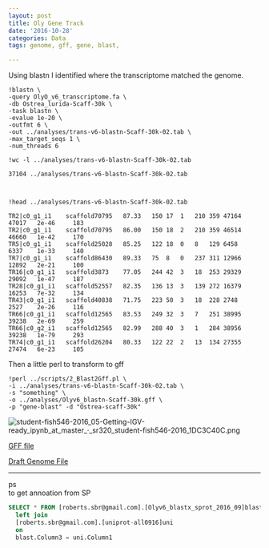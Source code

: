 ```yaml
---
layout: post
title: Oly Gene Track
date: '2016-10-28'
categories: Data
tags: genome, gff, gene, blast,  

---
```


Using blastn I identified where the transcriptome matched the genome.

```
!blastn \
-query OlyO_v6_transcriptome.fa \
-db Ostrea_lurida-Scaff-30k \
-task blastn \
-evalue 1e-20 \
-outfmt 6 \
-out ../analyses/trans-v6-blastn-Scaff-30k-02.tab \
-max_target_seqs 1 \
-num_threads 6

!wc -l ../analyses/trans-v6-blastn-Scaff-30k-02.tab 

37104 ../analyses/trans-v6-blastn-Scaff-30k-02.tab



!head ../analyses/trans-v6-blastn-Scaff-30k-02.tab

TR2|c0_g1_i1	scaffold70795	87.33	150	17	1	210	359	47164	47017	2e-46	  183
TR2|c0_g1_i1	scaffold70795	86.00	150	18	2	210	359	46514	46660	1e-42	  170
TR5|c0_g1_i1	scaffold25028	85.25	122	18	0	8	129	6458	6337	1e-33	  140
TR7|c0_g1_i1	scaffold86430	89.33	75	8	0	237	311	12966	12892	2e-21	  100
TR16|c0_g1_i1	scaffold3873	77.05	244	42	3	18	253	29329	29092	1e-47	  187
TR28|c0_g1_i1	scaffold52557	82.35	136	13	3	139	272	16379	16253	7e-32	  134
TR43|c0_g1_i1	scaffold40838	71.75	223	50	3	18	228	2748	2527	2e-26	  116
TR66|c0_g1_i1	scaffold12565	83.53	249	32	3	7	251	38995	39238	2e-69	  259
TR66|c0_g2_i1	scaffold12565	82.99	288	40	3	1	284	38956	39238	1e-79	  293
TR74|c0_g1_i1	scaffold26204	80.33	122	22	2	13	134	27355	27474	6e-23	  105
```



Then a little perl to transform to gff

```
!perl ../scripts/2_Blast2Gff.pl \
-i ../analyses/trans-v6-blastn-Scaff-30k-02.tab \
-s "something" \
-o ../analyses/Olyv6_blastn-Scaff-30k.gff \
-p "gene-blast" -d "Ostrea-scaff-30k"
```


<img src="http://eagle.fish.washington.edu/cnidarian/skitch/student-fish546-2016_05-Getting-IGV-ready_ipynb_at_master_·_sr320_student-fish546-2016_1DC3C40C.png" alt="student-fish546-2016_05-Getting-IGV-ready_ipynb_at_master_·_sr320_student-fish546-2016_1DC3C40C.png"/>


[GFF file](https://raw.githubusercontent.com/sr320/student-fish546-2016/master/analyses/Olyv6_blastn-Scaff-30k.gff)

[Draft Genome File](https://raw.githubusercontent.com/sr320/student-fish546-2016/master/data/Ostrea_lurida-Scaff-30k.fa)

---
ps     
to get annoation from SP   
```sql
SELECT * FROM [roberts.sbr@gmail.com].[Olyv6_blastx_sprot_2016_09]blast
  left join
  [roberts.sbr@gmail.com].[uniprot-all0916]uni
  on
  blast.Column3 = uni.Column1
```  
